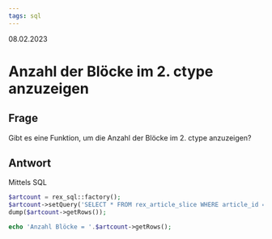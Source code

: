 ```yaml
---
tags: sql
---
```


08.02.2023

# Anzahl der Blöcke im 2. ctype anzuzeigen

## Frage

Gibt es eine Funktion, um die Anzahl der Blöcke im 2. ctype anzuzeigen?


## Antwort

Mittels SQL

``` php
$artcount = rex_sql::factory();
$artcount->setQuery('SELECT * FROM rex_article_slice WHERE article_id = :aid AND ctype_id = :cid', ['aid' => 1, 'cid' => 1]);
dump($artcount->getRows());

echo 'Anzahl Blöcke = '.$artcount->getRows();
``` 

